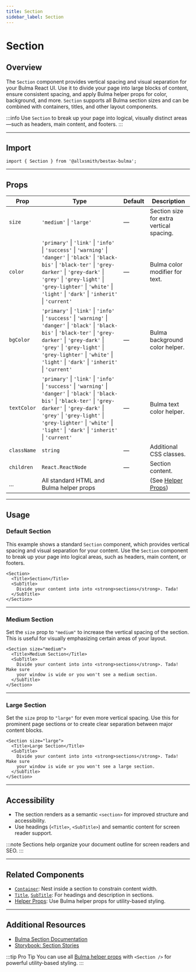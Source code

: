 ```yaml
---
title: Section
sidebar_label: Section
---
```


# Section

## Overview

The `Section` component provides vertical spacing and visual separation for your Bulma React UI. Use it to divide your page into large blocks of content, ensure consistent spacing, and apply Bulma helper props for color, background, and more. `Section` supports all Bulma section sizes and can be combined with containers, titles, and other layout components.

:::info
Use `Section` to break up your page into logical, visually distinct areas—such as headers, main content, and footers.
:::

---

## Import

```tsx
import { Section } from '@allxsmith/bestax-bulma';
```

---

## Props

| Prop        | Type                                                                                                                                                                                                                                                                                     | Default | Description                                      |
| ----------- | ---------------------------------------------------------------------------------------------------------------------------------------------------------------------------------------------------------------------------------------------------------------------------------------- | ------- | ------------------------------------------------ |
| `size`      | `'medium'` \| `'large'`                                                                                                                                                                                                                                                                  | —       | Section size for extra vertical spacing.         |
| `color`     | `'primary'` \| `'link'` \| `'info'` \| `'success'` \| `'warning'` \| `'danger'` \| `'black'` \| `'black-bis'` \| `'black-ter'` \| `'grey-darker'` \| `'grey-dark'` \| `'grey'` \| `'grey-light'` \| `'grey-lighter'` \| `'white'` \| `'light'` \| `'dark'` \| `'inherit'` \| `'current'` | —       | Bulma color modifier for text.                   |
| `bgColor`   | `'primary'` \| `'link'` \| `'info'` \| `'success'` \| `'warning'` \| `'danger'` \| `'black'` \| `'black-bis'` \| `'black-ter'` \| `'grey-darker'` \| `'grey-dark'` \| `'grey'` \| `'grey-light'` \| `'grey-lighter'` \| `'white'` \| `'light'` \| `'dark'` \| `'inherit'` \| `'current'` | —       | Bulma background color helper.                   |
| `textColor` | `'primary'` \| `'link'` \| `'info'` \| `'success'` \| `'warning'` \| `'danger'` \| `'black'` \| `'black-bis'` \| `'black-ter'` \| `'grey-darker'` \| `'grey-dark'` \| `'grey'` \| `'grey-light'` \| `'grey-lighter'` \| `'white'` \| `'light'` \| `'dark'` \| `'inherit'` \| `'current'` | —       | Bulma text color helper.                         |
| `className` | `string`                                                                                                                                                                                                                                                                                 | —       | Additional CSS classes.                          |
| `children`  | `React.ReactNode`                                                                                                                                                                                                                                                                        | —       | Section content.                                 |
| ...         | All standard HTML and Bulma helper props                                                                                                                                                                                                                                                 |         | (See [Helper Props](../helpers/usebulmaclasses)) |

---

## Usage

### Default Section

This example shows a standard `Section` component, which provides vertical spacing and visual separation for your content. Use the `Section` component to break up your page into logical areas, such as headers, main content, or footers.

```tsx live
<Section>
  <Title>Section</Title>
  <SubTitle>
    Divide your content into into <strong>sections</strong>. Tada!
  </SubTitle>
</Section>
```

---

### Medium Section

Set the `size` prop to `"medium"` to increase the vertical spacing of the section. This is useful for visually emphasizing certain areas of your layout.

```tsx live
<Section size="medium">
  <Title>Medium Section</Title>
  <SubTitle>
    Divide your content into into <strong>sections</strong>. Tada! Make sure
    your window is wide or you won't see a medium section.
  </SubTitle>
</Section>
```

---

### Large Section

Set the `size` prop to `"large"` for even more vertical spacing. Use this for prominent page sections or to create clear separation between major content blocks.

```tsx live
<Section size="large">
  <Title>Large Section</Title>
  <SubTitle>
    Divide your content into into <strong>sections</strong>. Tada! Make sure
    your window is wide or you won't see a large section.
  </SubTitle>
</Section>
```

---

## Accessibility

- The section renders as a semantic `<section>` for improved structure and accessibility.
- Use headings (`<Title>`, `<SubTitle>`) and semantic content for screen reader support.

:::note
Sections help organize your document outline for screen readers and SEO.
:::

---

## Related Components

- [`Container`](./container.md): Nest inside a section to constrain content width.
- [`Title`](../elements/title.md), [`SubTitle`](../elements/subtitle.md): For headings and description in sections.
- [Helper Props](../helpers/usebulmaclasses.md): Use Bulma helper props for utility-based styling.

---

## Additional Resources

- [Bulma Section Documentation](https://bulma.io/documentation/layout/section/)
- [Storybook: Section Stories](https://bestax.io/storybook/?path=/story/layout-section--default)

:::tip Pro Tip
You can use all [Bulma helper props](../helpers/usebulmaclasses.md) with `<Section />` for powerful utility-based styling.
:::
